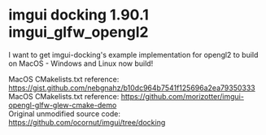 # imgui docking 1.90.1 imgui_glfw_opengl2
I want to get imgui-docking's example implementation for opengl2 to build on MacOS - Windows and Linux now build!  

MacOS CMakelists.txt reference: https://gist.github.com/nebgnahz/b10dc964b7541f125696a2ea79350333  
MacOS CMakelists.txt reference: https://github.com/morizotter/imgui-opengl-glfw-glew-cmake-demo  
Original unmodified source code: https://github.com/ocornut/imgui/tree/docking
